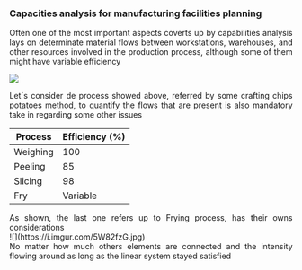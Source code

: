 ### Capacities analysis for manufacturing facilities planning
<div style="text-align: justify"> 
Often one of the most important aspects coverts up by capabilities analysis lays on determinate material flows between workstations, warehouses, and other resources involved in the production process, although some of them might have variable efficiency 

</div>

![](https://i.imgur.com/QF93N4h.png)

<div style="text-align: justify"> 
Let´s consider de process showed above, referred by some crafting chips potatoes method, to quantify the flows that are present is also mandatory take in regarding some other issues

</div>

Process  | Efficiency (%)
------------- | -------------
Weighing  | 100
Peeling  | 85
Slicing  | 98 
Fry  | Variable 

<div style="text-align: justify"> 
As shown, the last one refers up to Frying process, has their owns considerations 
</div>
![](https://i.imgur.com/5W82fzG.jpg)

<div style="text-align: justify"> 
No matter how much others elements are connected and the intensity flowing around as long as the linear system stayed satisfied
</div>
